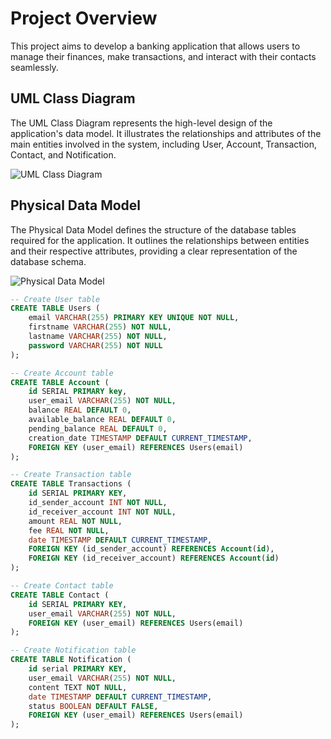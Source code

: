 # Project Overview
This project aims to develop a banking application that allows users to manage their finances, make transactions, and interact with their contacts seamlessly.

## UML Class Diagram

The UML Class Diagram represents the high-level design of the application's data model. It illustrates the relationships and attributes of the main entities involved in the system, including User, Account, Transaction, Contact, and Notification.

![UML Class Diagram](C:\Users\ningo\IdeaProjects\paymybuddy\bdd\uml\PMB_diagramme-de-classe.drawio.png)

## Physical Data Model

The Physical Data Model defines the structure of the database tables required for the application. It outlines the relationships between entities and their respective attributes, providing a clear representation of the database schema.

![Physical Data Model](C:\Users\ningo\IdeaProjects\paymybuddy\bdd\uml\PMB_diagramme-de-modele-physique.png)

```sql
-- Create User table
CREATE TABLE Users (
    email VARCHAR(255) PRIMARY KEY UNIQUE NOT NULL,
    firstname VARCHAR(255) NOT NULL,
    lastname VARCHAR(255) NOT NULL,
    password VARCHAR(255) NOT NULL
);

-- Create Account table
CREATE TABLE Account (
    id SERIAL PRIMARY key,
    user_email VARCHAR(255) NOT NULL,
    balance REAL DEFAULT 0,
    available_balance REAL DEFAULT 0,
    pending_balance REAL DEFAULT 0,
    creation_date TIMESTAMP DEFAULT CURRENT_TIMESTAMP,
    FOREIGN KEY (user_email) REFERENCES Users(email)
);

-- Create Transaction table
CREATE TABLE Transactions (
    id SERIAL PRIMARY KEY,
    id_sender_account INT NOT NULL,
    id_receiver_account INT NOT NULL,
    amount REAL NOT NULL,
    fee REAL NOT NULL,
    date TIMESTAMP DEFAULT CURRENT_TIMESTAMP,
    FOREIGN KEY (id_sender_account) REFERENCES Account(id),
    FOREIGN KEY (id_receiver_account) REFERENCES Account(id)
);

-- Create Contact table
CREATE TABLE Contact (
    id SERIAL PRIMARY KEY,
    user_email VARCHAR(255) NOT NULL,
    FOREIGN KEY (user_email) REFERENCES Users(email)
);

-- Create Notification table
CREATE TABLE Notification (
    id serial PRIMARY KEY,
    user_email VARCHAR(255) NOT NULL,
    content TEXT NOT NULL,
    date TIMESTAMP DEFAULT CURRENT_TIMESTAMP,
    status BOOLEAN DEFAULT FALSE,
    FOREIGN KEY (user_email) REFERENCES Users(email)
);
```
